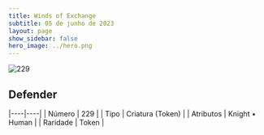 ```yaml
---
title: Winds of Exchange
subtitle: 05 de junho de 2023
layout: page
show_sidebar: false
hero_image: ../hero.png
---
```


![229](https://mastervault-storage-prod.s3.amazonaws.com/media/card_front/en/600_229_7d312527b627_en.png)


## Defender

|----|----|
| Número | 229 |
| Tipo | Criatura (Token) |
| Atributos | Knight • Human |
| Raridade | Token |
